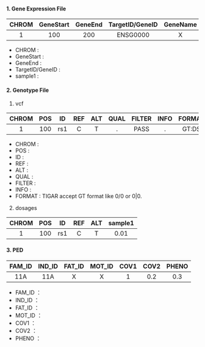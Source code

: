 #### 1. Gene Expression File
| CHROM | GeneStart | GeneEnd | TargetID/GeneID | GeneName | sample1 |
|:-----:|:---------:|:-------:|:---------------:|:--------:|:-------:|
|   1   |    100    |   200   |     ENSG0000    |     X    |   0.2   |

- CHROM :
- GeneStart :
- GeneEnd :
- TargetID/GeneID :
- sample1 :

#### 2. Genotype File
1) vcf  

| CHROM | POS |  ID | REF | ALT | QUAL | FILTER | INFO | FORMAT |  sample1 |
|:-----:|:---:|:---:|:---:|:---:|:----:|:------:|:----:|:------:|:--------:|
|   1   | 100 | rs1 |  C  |  T  |   .  |  PASS  |   .  |  GT:DS | 0/0:0.01 |

- CHROM :
- POS :
- ID :
- REF :
- ALT :
- QUAL :
- FILTER :
- INFO :
- FORMAT : TIGAR accept GT format like 0/0 or 0|0.

2) dosages

| CHROM | POS |  ID | REF | ALT | sample1 |
|:-----:|:---:|:---:|:---:|:---:|:-------:|
|   1   | 100 | rs1 |  C  |  T  |   0.01  |

#### 3. PED

| FAM_ID | IND_ID | FAT_ID | MOT_ID | COV1 | COV2 | PHENO |
|:------:|:------:|:------:|:------:|:----:|:----:|:-----:|
|   11A  |   11A  |    X   |    X   |   1  |  0.2 |  0.3  |

- FAM_ID ：
- IND_ID ：
- FAT_ID ：
- MOT_ID ：
- COV1 ：
- COV2 ：
- PHENO ：










